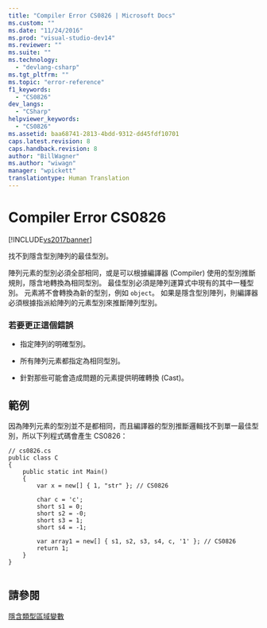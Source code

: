 ```yaml
---
title: "Compiler Error CS0826 | Microsoft Docs"
ms.custom: ""
ms.date: "11/24/2016"
ms.prod: "visual-studio-dev14"
ms.reviewer: ""
ms.suite: ""
ms.technology: 
  - "devlang-csharp"
ms.tgt_pltfrm: ""
ms.topic: "error-reference"
f1_keywords: 
  - "CS0826"
dev_langs: 
  - "CSharp"
helpviewer_keywords: 
  - "CS0826"
ms.assetid: baa68741-2813-4bdd-9312-dd45fdf10701
caps.latest.revision: 8
caps.handback.revision: 8
author: "BillWagner"
ms.author: "wiwagn"
manager: "wpickett"
translationtype: Human Translation
---
```

# Compiler Error CS0826
[!INCLUDE[vs2017banner](../../../csharp/includes/vs2017banner.md)]

找不到隱含型別陣列的最佳型別。  
  
 陣列元素的型別必須全部相同，或是可以根據編譯器 \(Compiler\) 使用的型別推斷規則，隱含地轉換為相同型別。  最佳型別必須是陣列運算式中現有的其中一種型別。  元素將不會轉換為新的型別，例如 `object`。  如果是隱含型別陣列，則編譯器必須根據指派給陣列的元素型別來推斷陣列型別。  
  
### 若要更正這個錯誤  
  
-   指定陣列的明確型別。  
  
-   所有陣列元素都指定為相同型別。  
  
-   針對那些可能會造成問題的元素提供明確轉換 \(Cast\)。  
  
## 範例  
 因為陣列元素的型別並不是都相同，而且編譯器的型別推斷邏輯找不到單一最佳型別，所以下列程式碼會產生 CS0826：  
  
```  
// cs0826.cs  
public class C  
{  
    public static int Main()  
    {  
        var x = new[] { 1, "str" }; // CS0826  
  
        char c = 'c';  
        short s1 = 0;  
        short s2 = -0;  
        short s3 = 1;  
        short s4 = -1;  
  
        var array1 = new[] { s1, s2, s3, s4, c, '1' }; // CS0826  
        return 1;  
    }  
}  
  
```  
  
## 請參閱  
 [隱含類型區域變數](../../../csharp/programming-guide/classes-and-structs/implicitly-typed-local-variables.md)